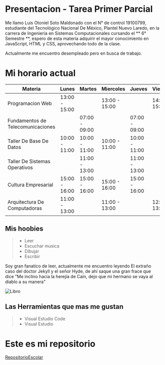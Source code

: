 # Presentacion - Tarea Primer Parcial

Me llamo Luis Otoniel Soto Maldonado con el N° de control 19100799, estudiante del Tecnológico Nacional De México, Plantel Nuevo Laredo, en la carrera de Ingeniería en Sistemas Computacionales cursando el ** 6° Semestre **, espero de esta materia adquirir el mayor conocimiento en JavaScript, HTML y CSS, aprovechando todo de la clase.

Actualmente me encuentro desempleado pero en busca de trabajo.

# Mi horario actual

|Materia                           |Lunes        |    Martes   |  Miercoles  |    Jueves   |    Viernes  |
|----------------------------------|-------------|-------------|-------------|-------------|-------------|
|Programacion Web                  |13:00 - 15:00|             |13:00 - 15:00|             |14:00 - 15:00|
|Fundamentos de Telecomunicaciones |             |07:00 - 09:00|             |07:00 - 09:00|             |
|Taller De Base De Datos           |10:00 - 11:00|10:00 - 11:00|10:00 - 11:00|10:00 - 11:00|             |
|Taller De Sistemas Operativos     |             |11:00 - 13:00|             |11:00 - 13:00|             |
|Cultura Empresarial               |15:00 - 16:00|15:00 - 16:00|15:00 - 16:00|15:00 - 16:00|             |
|Arquitectura De Computadoras      |11:00 - 13:00|             |11:00 - 13:00|             |12:00 - 13:00|

## Mis hoobies 

> - Leer
> - Escuchar musica
> - Dibujar 
> - Escribir

Soy gran fanatico de leer, actualmente me encuentro leyendo El extraño caso del doctor Jekyll y el señor Hyde, de ahí saque una gran frace que dice "Me inclino hacia la herejía de Caín, dejo que mi hermano se vaya al diablo a su manera"

![Libro](https://pilees.files.wordpress.com/2013/06/x156.jpg)

## Las Herramientas que mas me gustan

> - Visual Estudio Code
> - Visual Estudio

# Este es mi repositorio 
[RepositorioEscolar](https://github.com/Ottol0/SotoM.git)